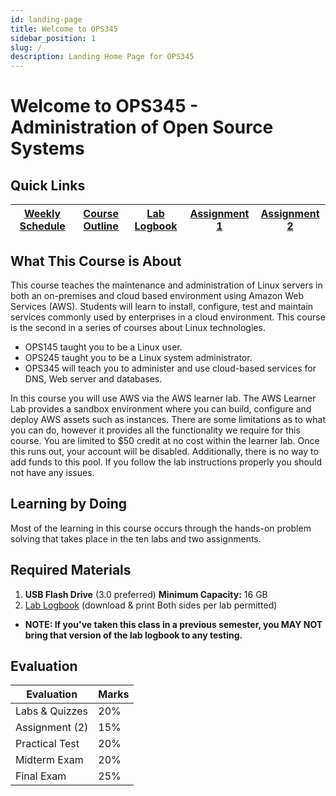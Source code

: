 ```yaml
---
id: landing-page
title: Welcome to OPS345
sidebar_position: 1
slug: /
description: Landing Home Page for OPS345
---
```


# Welcome to OPS345 - Administration of Open Source Systems

## Quick Links

| [Weekly Schedule](./weekly-schedule.md) | [Course Outline](https://apps.senecapolytechnic.ca/ssos/findOutline.do?isLoggedIn=&subjectOrAndTitle=%5BOSL740%5D+Administration+of+Open+Source+Systems&schoolCode=0s867160) | [Lab Logbook](/files/OPS345-Logbook-Online.docx)| [Assignment 1](/Assignments/assignment1.md) | [Assignment 2](/Assignments/assignment2.md) |
| --------------------------------------- | ---------------------------------------------------------------------------------------------------------------------------------------------------------------------------- | ------------------------------------------- | ------------------------------------------- | ------------------------------------------- |

## What This Course is About

This course teaches the maintenance and administration of Linux servers in both an on-premises and cloud based environment using Amazon Web Services (AWS). Students will learn to install, configure, test and maintain services commonly used by enterprises in a cloud environment. This course is the second in a series of courses about Linux technologies.

- OPS145 taught you to be a Linux user. 
- OPS245 taught you to be a Linux system administrator.
- OPS345 will teach you to administer and use cloud-based services for DNS, Web server and databases.

In this course you will use AWS via the AWS learner lab. The AWS Learner Lab provides a sandbox environment where you can build, configure and deploy AWS assets such as instances. There are some limitations as to what you can do, however it provides all the functionality we require for this course. You are limited to $50 credit at no cost within the learner lab. Once this runs out, your account will be disabled. Additionally, there is no way to add funds to this pool. If you follow the lab instructions properly you should not have any issues.

## Learning by Doing

Most of the learning in this course occurs through the hands-on problem solving that takes place in the ten labs and two assignments.

## Required Materials

1. **USB Flash Drive** (3.0 preferred) **Minimum Capacity:** 16 GB
1. [Lab Logbook](/files/OPS345-Logbook-Online.docx) (download & print Both sides per lab permitted)

- **NOTE: If you've taken this class in a previous semester, you MAY NOT bring that version of the lab logbook to any testing.**

## Evaluation

| **Evaluation**  | **Marks** |
| --------------- | --------- |
| Labs & Quizzes  | 20%       |
| Assignment (2)  | 15%       |
| Practical Test  | 20%       |
| Midterm Exam    | 20%       |
| Final Exam      | 25%       |
